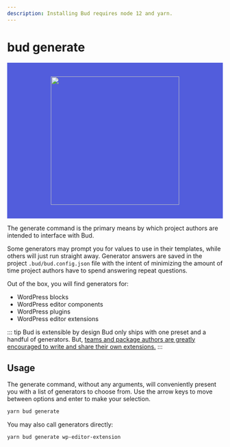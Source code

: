 ```yaml
---
description: Installing Bud requires node 12 and yarn.
---
```


# bud generate

<div style="background: #525DDC; padding: 2rem;">
<img src="/docs/bud/bud-generate.png" style="display: block; width: 300px; max-width: 100%; margin-left: auto; margin-right: auto;">
</div>

The generate command is the primary means by which project authors are intended to interface with Bud.

Some generators may prompt you for values to use in their templates, while others will just run straight away. Generator answers are saved in the project `.bud/bud.config.json` file with the intent of minimizing the amount of time project authors have to spend answering repeat questions.

Out of the box, you will find generators for:

- WordPress blocks
- WordPress editor components
- WordPress plugins
- WordPress editor extensions

::: tip Bud is extensible by design
Bud only ships with one preset and a handful of generators. But, [teams and package authors are greatly encouraged to write and share their own extensions.](/docs/bud/master/extending-bud/#writing-a-generator)
:::

## Usage

The generate command, without any arguments, will conveniently present you with a list of generators to choose from. Use the arrow keys to move between options and enter to make your selection.

```sh
yarn bud generate
```

You may also call generators directly:

```sh
yarn bud generate wp-editor-extension
```
